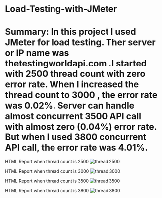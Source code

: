 # Load-Testing-with-JMeter
# Summary: In this project I used JMeter for load testing. Ther server or IP name was thetestingworldapi.com .I started with 2500 thread count with zero error rate. When I increased the thread count to 3000 , the error rate was 0.02%. Server can handle almost concurrent 3500 API call with almost zero (0.04%) error rate. But when I used 3800 concurrent API call, the error rate was 4.01%.

HTML Report when thread count is 2500
![thread 2500](https://user-images.githubusercontent.com/42938943/183656952-cba53a41-d581-419f-b5b7-1cba871e3c3f.png)

HTML Report when thread count is 3000
![thread 3000](https://user-images.githubusercontent.com/42938943/183658735-ad7576f3-d0b4-4d33-86fc-9693ff086209.png)

HTML Report when thread count is 3500
![thread 3500](https://user-images.githubusercontent.com/42938943/183659348-3fbe87a4-cb1e-48bf-98a8-ae2612d7df3b.png)

HTML Report when thread count is 3800
![thread 3800](https://user-images.githubusercontent.com/42938943/183657106-68b17166-db4a-4ce3-9c76-e7c855553fd7.png)
